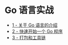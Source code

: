 # Go 语言实战

- [1 - 关于 Go 语言的介绍](1.md)
- [2 - 快速开始一个 Go 程序](code/chapter2/sample/main.go)
- [3 - 打包和工具链](3.md)
